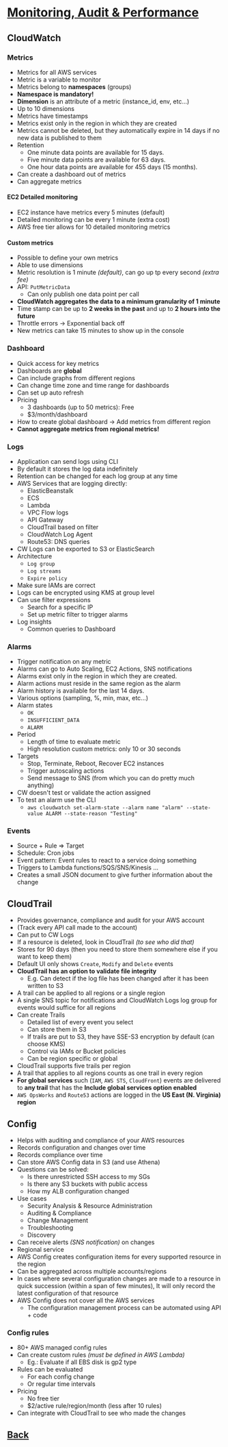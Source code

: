 # [Monitoring, Audit & Performance](../README.md)

## CloudWatch

### Metrics

* Metrics for all AWS services
* Metric is a variable to monitor
* Metrics belong to __namespaces__ (groups)
* __Namespace is mandatory!__
* __Dimension__ is an attribute of a metric (instance_id, env, etc...)
* Up to 10 dimensions
* Metrics have timestamps
* Metrics exist only in the region in which they are created
* Metrics cannot be deleted, but they automatically expire in 14 days if no new data is published to them
* Retention
	* One minute data points are available for 15 days.
	* Five minute data points are available for 63 days.
	* One hour data points are available for 455 days (15 months).
* Can create a dashboard out of metrics
* Can aggregate metrics

#### EC2 Detailed monitoring

* EC2 instance have metrics every 5 minutes (default)
* Detailed monitoring can be every 1 minute (extra cost)
* AWS free tier allows for 10 detailed monitoring metrics

#### Custom metrics

* Possible to define your own metrics
* Able to use dimensions
* Metric resolution is 1 minute _(default)_, can go up tp every second _(extra fee)_
* API: `PutMetricData`
	* Can only publish one data point per call
* __CloudWatch aggregates the data to a minimum granularity of 1 minute__
* Time stamp can be up to __2 weeks in the past__ and up to __2 hours into the future__
* Throttle errors -> Exponential back off
* New metrics can take 15 minutes to show up in the console

### Dashboard

* Quick access for key metrics
* Dashboards are __global__
* Can include graphs from different regions
* Can change time zone and time range for dashboards
* Can set up auto refresh
* Pricing
	* 3 dashboards (up to 50 metrics): Free
	* $3/month/dashboard 
* How to create global dashboard -> Add metrics from different region
* __Cannot aggregate metrics from regional metrics!__

### Logs

* Application can send logs using CLI
* By default it stores the log data indefinitely
* Retention can be changed for each log group at any time
* AWS Services that are logging directly:
	* ElasticBeanstalk
	* ECS
	* Lambda
	* VPC Flow logs
	* API Gateway
	* CloudTrail based on filter
	* CloudWatch Log Agent
	* Route53: DNS queries
* CW Logs can be exported to S3 or ElasticSearch
* Architecture
	* `Log group`
	* `Log streams`
	* `Expire policy`
* Make sure IAMs are correct
* Logs can be encrypted using KMS at group level
* Can use filter expressions
	* Search for a specific IP
	* Set up metric filter to trigger alarms
* Log insights
	* Common queries to Dashboard

### Alarms

* Trigger notification on any metric
* Alarms can go to Auto Scaling, EC2 Actions, SNS notifications
* Alarms exist only in the region in which they are created.
* Alarm actions must reside in the same region as the alarm
* Alarm history is available for the last 14 days.
* Various options (sampling, %, min, max, etc...)
* Alarm states
	* `OK`
	* `INSUFFICIENT_DATA`
	* `ALARM`
* Period
	* Length of time to evaluate metric
	* High resolution custom metrics: only 10 or 30 seconds
* Targets
	* Stop, Terminate, Reboot, Recover EC2 instances
	* Trigger autoscaling actions
	* Send message to SNS (from which you can do pretty much anything)
* CW doesn't test or validate the action assigned
* To test an alarm use the CLI
	* `aws cloudwatch set-alarm-state --alarm name "alarm" --state-value ALARM --state-reason "Testing"`

### Events

* Source + Rule => Target
* Schedule: Cron jobs
* Event pattern: Event rules to react to a service doing something
* Triggers to Lambda functions/SQS/SNS/Kinesis ...
* Creates a small JSON document to give further information about the change

## CloudTrail

* Provides governance, compliance and audit for your AWS account
* (Track every API call made to the account)
* Can put to CW Logs
* If a resource is deleted, look in CloudTrail _(to see who did that)_
* Stores for 90 days (then you need to store them somewhere else if you want to keep them)
* Default UI only shows `Create`, `Modify` and `Delete` events
* __CloudTrail has an option to validate file integrity__
	* E.g. Can detect if the log file has been changed after it has been written to S3
* A trail can be applied to all regions or a single region
* A single SNS topic for notifications and CloudWatch Logs log group for events would suffice for all regions
* Can create Trails
	* Detailed list of every event you select
	* Can store them in S3
	* If trails are put to S3, they have SSE-S3 encryption by default (can choose KMS)
	* Control via IAMs or Bucket policies
	* Can be region specific or global
* CloudTrail supports five trails per region
* A trail that applies to all regions counts as one trail in every region
* __For global services__ such (`IAM`, `AWS STS`, `CloudFront`) events are delivered to __any trail__ that has the __Include global services option enabled__
* `AWS OpsWorks` and `Route53` actions are logged in the __US East (N. Virginia) region__

## Config

* Helps with auditing and compliance of your AWS resources
* Records configuration and changes over time
* Records compliance over time
* Can store AWS Config data in S3 (and use Athena)
* Questions can be solved:
	* Is there unrestricted SSH access to my SGs
	* Is there any S3 buckets with public access
	* How my ALB configuration changed
* Use cases
	* Security Analysis & Resource Administration
	* Auditing & Compliance
	* Change Management
	* Troubleshooting
	* Discovery
* Can receive alerts _(SNS notification)_ on changes
* Regional service
* AWS Config creates configuration items for every supported resource in the region
* Can be aggregated across multiple accounts/regions
* In cases where several configuration changes are made to a resource in quick succession (within a span of few minutes), It will only record the latest configuration of that resource
* AWS Config does not cover all the AWS services
	* The configuration management process can be automated using API + code

### Config rules

* 80+ AWS managed config rules
* Can create custom rules _(must be defined in AWS Lambda)_
	* Eg.: Evaluate if all EBS disk is gp2 type
* Rules can be evaluated
	* For each config change
	* Or regular time intervals
* Pricing
	* No free tier
	* $2/active rule/region/month (less after 10 rules)
* Can integrate with CloudTrail to see who made the changes
 
## [Back](../README.md)